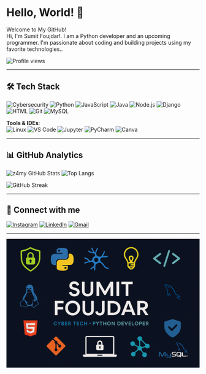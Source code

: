 # Hello, World! 👋

Welcome to My GitHub!  
Hi, I'm Sumit Foujdar!. I am a Python developer and an upcoming programmer. I'm passionate about coding and building projects using my favorite technologies..

![Profile views](https://komarev.com/ghpvc/?username=z4my&label=Profile%20views&color=0e75b6&style=flat)

---

## 🛠️ Tech Stack

![Cybersecurity](https://img.shields.io/badge/-Cybersecurity-2E3440?style=flat&logo=hackthebox&logoColor=green)
![Python](https://img.shields.io/badge/-Python-3776AB?style=flat&logo=python&logoColor=white)
![JavaScript](https://img.shields.io/badge/-JavaScript-F7DF1E?style=flat&logo=javascript&logoColor=black)
![Java](https://img.shields.io/badge/-Java-007396?style=flat&logo=java&logoColor=white)
![Node.js](https://img.shields.io/badge/-Node.js-339933?style=flat&logo=nodedotjs&logoColor=white)
![Django](https://img.shields.io/badge/-Django-092E20?style=flat&logo=django&logoColor=white)
![HTML](https://img.shields.io/badge/-HTML-E34F26?style=flat&logo=html5&logoColor=white)
![Git](https://img.shields.io/badge/-Git-F05032?style=flat&logo=git&logoColor=white)
![MySQL](https://img.shields.io/badge/-MySQL-4479A1?style=flat&logo=mysql&logoColor=white)

**Tools & IDEs**:  
![Linux](https://img.shields.io/badge/-Linux-FCC624?style=flat&logo=linux&logoColor=black)
![VS Code](https://img.shields.io/badge/-VS%20Code-007ACC?style=flat&logo=visual-studio-code&logoColor=white)
![Jupyter](https://img.shields.io/badge/-Jupyter-F37626?style=flat&logo=jupyter&logoColor=white)
![PyCharm](https://img.shields.io/badge/-PyCharm-000000?style=flat&logo=pycharm&logoColor=white)
![Canva](https://img.shields.io/badge/-Canva-00C4CC?style=flat&logo=canva&logoColor=white)

---

## 📊 GitHub Analytics

![z4my GitHub Stats](https://github-readme-stats.vercel.app/api?username=z4my&show_icons=true&theme=radical)
![Top Langs](https://github-readme-stats.vercel.app/api/top-langs/?username=z4my&layout=compact&theme=radical)

![GitHub Streak](https://github-readme-streak-stats.herokuapp.com/?user=z4my&theme=radical)

---

## 🚀 Connect with me

[![Instagram](https://img.shields.io/badge/-Instagram-E4405F?style=flat&logo=instagram&logoColor=white)](https://instagram.com/sum1t.ie)
[![LinkedIn](https://img.shields.io/badge/-LinkedIn-0A66C2?style=flat&logo=linkedin&logoColor=white)](https://www.linkedin.com/in/sumit-foujdar)
[![Gmail](https://img.shields.io/badge/-Gmail-D14836?style=flat&logo=gmail&logoColor=white)](sumitfoujdarcsel@gmail.com)

---

![Banner](https://raw.githubusercontent.com/z4my/z4my/main/assets/banner.png)
